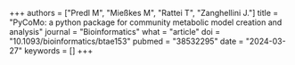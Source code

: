 +++
authors = ["Predl M", "Mießkes M", "Rattei T", "Zanghellini J."]
title = "PyCoMo: a python package for community metabolic model creation and analysis"
journal = "Bioinformatics"
what = "article"
doi = "10.1093/bioinformatics/btae153"
pubmed = "38532295"
date = "2024-03-27"
keywords = []
+++


